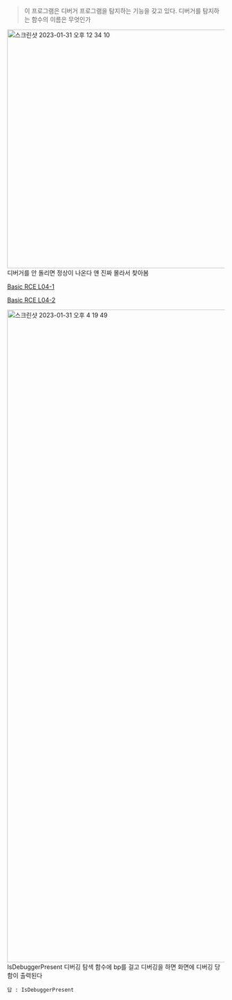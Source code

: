 > 이 프로그램은 디버거 프로그램을 탐지하는 기능을 갖고 있다. 디버거를 탐지하는 함수의 이름은 무엇인가

<img width="553" alt="스크린샷 2023-01-31 오후 12 34 10" src="https://github.com/king-raccoon/Yoom/assets/78426205/b2a00596-f355-46a6-8dcc-d82384b2d728">
디버거를 안 돌리면 정상이 나온다
얜 진짜 몰라서 찾아봄

[Basic RCE L04-1](https://rninche01.tistory.com/entry/CodeEngn-Basic-RCE-L04)

[Basic RCE L04-2](https://zzczzc123.tistory.com/33)

<img width="1512" alt="스크린샷 2023-01-31 오후 4 19 49" src="https://github.com/king-raccoon/Yoom/assets/78426205/9ef806fd-23eb-4966-bd6f-ce2c523f16d3">
IsDebuggerPresent 디버깅 탐색 함수에 bp를 걸고 디버깅을 하면 화면에 디버깅 당함이 출력된다

`답 : IsDebuggerPresent`
